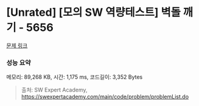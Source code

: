 # [Unrated] [모의 SW 역량테스트] 벽돌 깨기 - 5656 

[문제 링크](https://swexpertacademy.com/main/code/problem/problemDetail.do?contestProbId=AWXRQm6qfL0DFAUo) 

### 성능 요약

메모리: 89,268 KB, 시간: 1,175 ms, 코드길이: 3,352 Bytes



> 출처: SW Expert Academy, https://swexpertacademy.com/main/code/problem/problemList.do